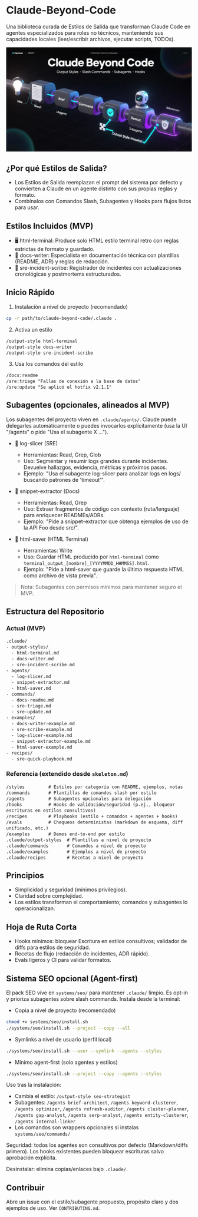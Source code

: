 # Claude-Beyond-Code

Una biblioteca curada de Estilos de Salida que transforman Claude Code en agentes especializados para roles no técnicos, manteniendo sus capacidades locales (leer/escribir archivos, ejecutar scripts, TODOs).

![Claude Beyond Code hero](./download.webp)

## ¿Por qué Estilos de Salida?
- Los Estilos de Salida reemplazan el prompt del sistema por defecto y convierten a Claude en un agente distinto con sus propias reglas y formato.
- Combínalos con Comandos Slash, Subagentes y Hooks para flujos listos para usar.

## Estilos Incluidos (MVP)
- 🖥️ html-terminal: Produce solo HTML estilo terminal retro con reglas estrictas de formato y guardado.
- 📝 docs-writer: Especialista en documentación técnica con plantillas (README, ADR) y reglas de redacción.
- 🚨 sre-incident-scribe: Registrador de incidentes con actualizaciones cronológicas y postmortems estructurados.

## Inicio Rápido
1) Instalación a nivel de proyecto (recomendado)
```bash
cp -r path/to/claude-beyond-code/.claude .
```
2) Activa un estilo
```
/output-style html-terminal
/output-style docs-writer
/output-style sre-incident-scribe
```
3) Usa los comandos del estilo
```
/docs:readme
/sre:triage "Fallas de conexión a la base de datos"
/sre:update "Se aplicó el hotfix v2.1.1"
```

## Subagentes (opcionales, alineados al MVP)
Los subagentes del proyecto viven en `.claude/agents/`. Claude puede delegarles automáticamente o puedes invocarlos explícitamente (usa la UI "/agents" o pide "Usa el subagente X …").

- 🔎 log-slicer (SRE)
  - Herramientas: Read, Grep, Glob
  - Uso: Segmentar y resumir logs grandes durante incidentes. Devuelve hallazgos, evidencia, métricas y próximos pasos.
  - Ejemplo: "Usa el subagente log-slicer para analizar logs en logs/ buscando patrones de 'timeout'".

- 📎 snippet-extractor (Docs)
  - Herramientas: Read, Grep
  - Uso: Extraer fragmentos de código con contexto (ruta/lenguaje) para enriquecer READMEs/ADRs.
  - Ejemplo: "Pide a snippet-extractor que obtenga ejemplos de uso de la API Foo desde src/".

- 💾 html-saver (HTML Terminal)
  - Herramientas: Write
  - Uso: Guardar HTML producido por `html-terminal` como `terminal_output_[nombre]_[YYYYMMDD_HHMMSS].html`.
  - Ejemplo: "Pide a html-saver que guarde la última respuesta HTML como archivo de vista previa".

> Nota: Subagentes con permisos mínimos para mantener seguro el MVP.

## Estructura del Repositorio

### Actual (MVP)
```
.claude/
- output-styles/
  - html-terminal.md
  - docs-writer.md
  - sre-incident-scribe.md
- agents/
  - log-slicer.md
  - snippet-extractor.md
  - html-saver.md
- commands/
  - docs-readme.md
  - sre-triage.md
  - sre-update.md
- examples/
  - docs-writer-example.md
  - sre-scribe-example.md
  - log-slicer-example.md
  - snippet-extractor-example.md
  - html-saver-example.md
- recipes/
  - sre-quick-playbook.md
```

### Referencia (extendido desde `skeleton.md`)
```
/styles         # Estilos por categoría con README, ejemplos, notas
/commands       # Plantillas de comandos slash por estilo
/agents         # Subagentes opcionales para delegación
/hooks          # Hooks de validación/seguridad (p.ej., bloquear escrituras en estilos consultivos)
/recipes        # Playbooks (estilo + comandos + agentes + hooks)
/evals          # Chequeos deterministas (markdown de esquema, diff unificado, etc.)
/examples       # Demos end-to-end por estilo
.claude/output-styles  # Plantillas a nivel de proyecto
.claude/commands       # Comandos a nivel de proyecto
.claude/examples       # Ejemplos a nivel de proyecto
.claude/recipes        # Recetas a nivel de proyecto
```

## Principios
- Simplicidad y seguridad (mínimos privilegios).
- Claridad sobre complejidad.
- Los estilos transforman el comportamiento; comandos y subagentes lo operacionalizan.

## Hoja de Ruta Corta
- Hooks mínimos: bloquear Escritura en estilos consultivos; validador de diffs para estilos de seguridad.
- Recetas de flujo (redacción de incidentes, ADR rápido).
- Evals ligeros y CI para validar formatos.

## Sistema SEO opcional (Agent-first)
 El pack SEO vive en `systems/seo/` para mantener `.claude/` limpio. Es opt-in y prioriza subagentes sobre slash commands. Instala desde la terminal:
 
 - Copia a nivel de proyecto (recomendado)
 ```bash
 chmod +x systems/seo/install.sh
 ./systems/seo/install.sh --project --copy --all
 ```
 
 - Symlinks a nivel de usuario (perfil local)
 ```bash
 ./systems/seo/install.sh --user --symlink --agents --styles
 ```
 
 - Mínimo agent-first (solo agentes y estilos)
 ```bash
 ./systems/seo/install.sh --project --copy --agents --styles
 ```
 
 Uso tras la instalación:
 - Cambia el estilo: `/output-style seo-strategist`
 - Subagentes: `/agents brief-architect`, `/agents keyword-clusterer`, `/agents optimizer`, `/agents refresh-auditor`, `/agents cluster-planner`, `/agents gap-analyst`, `/agents serp-analyst`, `/agents entity-clusterer`, `/agents internal-linker`
 - Los comandos son wrappers opcionales si instalas `systems/seo/commands/`
 
 Seguridad: todos los agentes son consultivos por defecto (Markdown/diffs primero). Los hooks existentes pueden bloquear escrituras salvo aprobación explícita.
 
 Desinstalar: elimina copias/enlaces bajo `.claude/`.

## Contribuir
Abre un issue con el estilo/subagente propuesto, propósito claro y dos ejemplos de uso. Ver `CONTRIBUTING.md`.
